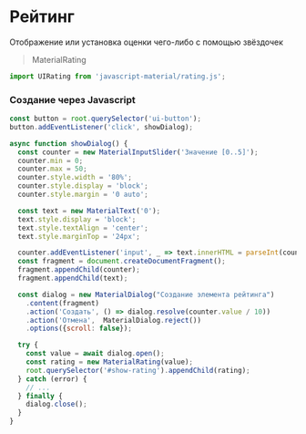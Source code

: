 # Рейтинг
Отображение или установка оценки чего-либо с помощью звёздочек

> MaterialRating

```javascript
import UIRating from 'javascript-material/rating.js';
```

<ui-html>
  <ui-rating></ui-rating>
  <ui-rating value="3"></ui-rating>
  <ui-rating value="2.4"></ui-rating>
  <ui-rating value="2" disabled></ui-rating>
  <ui-rating value="1.6" disabled></ui-rating>
</ui-html>

### Создание через Javascript
```javascript
const button = root.querySelector('ui-button');
button.addEventListener('click', showDialog);

async function showDialog() {
  const counter = new MaterialInputSlider('Значение [0..5]');
  counter.min = 0;
  counter.max = 50;
  counter.style.width = '80%';
  counter.style.display = 'block';
  counter.style.margin = '0 auto';

  const text = new MaterialText('0');
  text.style.display = 'block';
  text.style.textAlign = 'center';
  text.style.marginTop = '24px';

  counter.addEventListener('input', _ => text.innerHTML = parseInt(counter.value) / 10);
  const fragment = document.createDocumentFragment();
  fragment.appendChild(counter);
  fragment.appendChild(text);

  const dialog = new MaterialDialog("Создание элемента рейтинга")
    .content(fragment)
    .action('Создать', () => dialog.resolve(counter.value / 10))
    .action('Отмена',  MaterialDialog.reject())
    .options({scroll: false});

  try {
    const value = await dialog.open();
    const rating = new MaterialRating(value);
    root.querySelector('#show-rating').appendChild(rating);
  } catch (error) {
    // ...
  } finally {
    dialog.close();
  }
}
```
